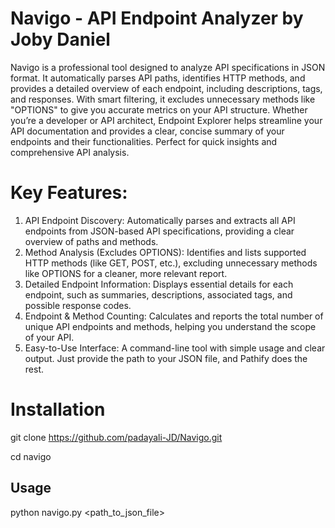 # Navigo - API Endpoint Analyzer by Joby Daniel
Navigo is a professional tool designed to analyze API specifications in JSON format. It automatically parses API paths, identifies HTTP methods, and provides a detailed overview of each endpoint, including descriptions, tags, and responses. With smart filtering, it excludes unnecessary methods like "OPTIONS" to give you accurate metrics on your API structure. Whether you’re a developer or API architect, Endpoint Explorer helps streamline your API documentation and provides a clear, concise summary of your endpoints and their functionalities. Perfect for quick insights and comprehensive API analysis.
# Key Features:
1. API Endpoint Discovery: Automatically parses and extracts all API endpoints from JSON-based API specifications, providing a clear overview of paths and methods.
2. Method Analysis (Excludes OPTIONS): Identifies and lists supported HTTP methods (like GET, POST, etc.), excluding unnecessary methods like OPTIONS for a cleaner, more relevant report.
3. Detailed Endpoint Information: Displays essential details for each endpoint, such as summaries, descriptions, associated tags, and possible response codes.
4. Endpoint & Method Counting: Calculates and reports the total number of unique API endpoints and methods, helping you understand the scope of your API.
5. Easy-to-Use Interface: A command-line tool with simple usage and clear output. Just provide the path to your JSON file, and Pathify does the rest.

# Installation
git clone https://github.com/padayali-JD/Navigo.git

cd navigo
## Usage
python navigo.py <path_to_json_file>
